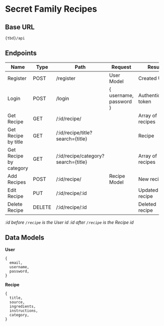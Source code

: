 # Secret Family Recipes

## Base URL
``` 
{tbd}/api
```

## Endpoints
|         Name           |  Type  |                Path                 |         Request           |        Result        |
|         ----           |  ----  |                ----                 |         -------           |        ------        |
|       Register         |  POST  |              /register              |        User Model         |     Created User     |
|        Login           |  POST  |               /login                |  { username, password }   | Authentication token |
|      Get Recipe        |  GET   |            /:id/recipe/             |                           |   Array of recipes   |
|  Get Recipe by title   |  GET   |  /:id/recipe/title?search={title}   |                           |        Recipe        |
| Get Recipe by category |  GET   | /:id/recipe/category?search={title} |                           |   Array of recipes   |
|      Add Recipes       |  POST  |            /:id/recipe/             |        Recipe Model       |      New recipe      |
|      Edit Recipe       |  PUT   |           /:id/recipe/:id           |                           |    Updated recipe    |
|     Delete Recipe      | DELETE |           /:id/recipe/:id           |                           |    Deleted recipe    |

*:id before `/recipe` is the User id*
*:id after `/recipe` is the Recipe id*

## Data Models

**User**
```
{
  email,
  username,
  password,
}
```

**Recipe**
```
{
  title,
  source,
  ingredients,
  instructions,
  category,
}
```
